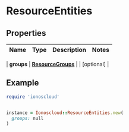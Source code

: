 # ResourceEntities

## Properties

| Name | Type | Description | Notes |
| ---- | ---- | ----------- | ----- |

| **groups** | [**ResourceGroups**](ResourceGroups.md) |  | [optional] |

## Example

```ruby
require 'ionoscloud'


instance = Ionoscloud::ResourceEntities.new(
  groups: null
)
```

